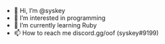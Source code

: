 - 👋 Hi, I’m @syskey
- 👀 I’m interested in programming
- 🌱 I’m currently learning Ruby
- 📫 How to reach me discord.gg/oof (syskey#9199)



<!---
redcoregamer101/redcoregamer101 is a ✨ special ✨ repository because its `README.md` (this file) appears on your GitHub profile.
You can click the Preview link to take a look at your changes.
--->
